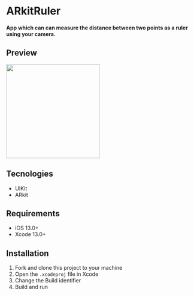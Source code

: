 # ARkitRuler
**App which can can measure the distance between two points as a ruler using your camera.**
## Preview
<img src="https://user-images.githubusercontent.com/86513789/215083944-3794aa45-5a26-4667-a83a-7ef271d11771.png" width="250">

## Tecnologies
* UIKit
* ARkit

## Requirements
* iOS 13.0+
* Xcode 13.0+

## Installation
1. Fork and clone this project to your machine
2. Open the `.xcodeproj` file in Xcode
3. Change the Build identifier
4. Build and run
